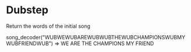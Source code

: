 # Dubstep
Return the words of the initial song

song_decoder("WUBWEWUBAREWUBWUBTHEWUBCHAMPIONSWUBMYWUBFRIENDWUB")
=>  WE ARE THE CHAMPIONS MY FRIEND

